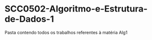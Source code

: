 # SCC0502-Algoritmo-e-Estrutura-de-Dados-1
Pasta contendo todos os trabalhos referentes à matéria Alg1
